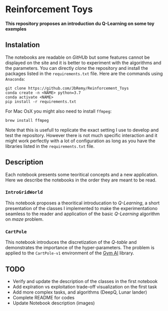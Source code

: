 # Reinforcement Toys

**This repository proposes an introduction du Q-Learning on some toy exemples**

## Instalation

The notebooks are readable on _GitHUb_ but some features cannot be displayed on the site and it is better to experiment with the algorithms and the parameters.
You can directly _clone_ the repository and install the packages listed in the `requirements.txt` file. Here are the commands using `Anaconda`:
```
git clone https://github.com/JbRemy/Reinforcement_Toys
conda create -n <NAME> python=3.7
conda activate <NAME>
pip install -r requirements.txt
```
For Mac OsX you might also need to install `ffmpeg`: 
```
brew install ffmpeg
```
Note that this is usefull to replicate the exact setting I use to develop and test the repository. However there is not much specific interaction and it might work perfectly with a lot of configuration as long as you have the libraries listed in the `requirements.txt` file.

##  Description

Each notebook presents some teoritical concepts and a new application. Here we describe the notebooks in the order they are meant to be read.

### `IntroGridWorld`

This notebook proposes a theoritical introducation to _Q-Learning_, a short presentation of the classes I implemented to make the experimentationo seamless to the reader and application of the basic _Q-Learning_ algorithm on *maze* problem.

### `CartPole`

This notebook introduces the discretization of the _Q-table_ and demonstrates the importance of the hyper-parameters. The problem is applied to the `CartPole-v1` environment of the [Gym AI](https://gym.openai.com) library.


## TODO

* Verify and update the description of the classes in the first notebook
* Add explration vs exploitation trade-off visualization on the first task
* Add more complex tasks, and algorithms (DeepQ, Lunar lander)
* Complete README for codes
* Update Notebook description (images)

